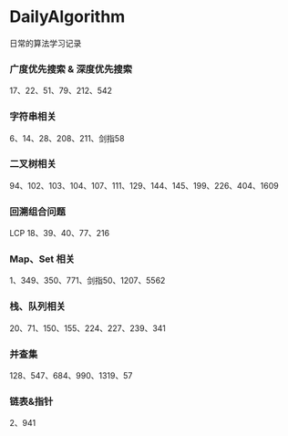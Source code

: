 # DailyAlgorithm

日常的算法学习记录

### 广度优先搜索 & 深度优先搜索

17、22、51、79、212、542

### 字符串相关

6、14、28、208、211、剑指58

### 二叉树相关

94、102、103、104、107、111、129、144、145、199、226、404、1609

### 回溯组合问题

LCP 18、39、40、77、216

### Map、Set 相关

1、349、350、771、剑指50、1207、5562

### 栈、队列相关

20、71、150、155、224、227、239、341


### 并查集
128、547、684、990、1319、57

### 链表&指针
2、941